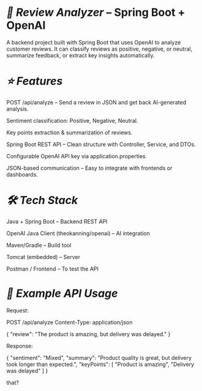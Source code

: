 # *📝 Review Analyzer* – Spring Boot + OpenAI

A backend project built with Spring Boot that uses OpenAI to analyze customer reviews.
It can classify reviews as positive, negative, or neutral, summarize feedback, or extract key insights automatically.

# *⭐ Features*

POST /api/analyze – Send a review in JSON and get back AI-generated analysis.

Sentiment classification: Positive, Negative, Neutral.

Key points extraction & summarization of reviews.

Spring Boot REST API – Clean structure with Controller, Service, and DTOs.

Configurable OpenAI API key via application.properties.

JSON-based communication – Easy to integrate with frontends or dashboards.

# *🛠 Tech Stack*

Java + Spring Boot – Backend REST API

OpenAI Java Client (theokanning/openai) – AI integration

Maven/Gradle – Build tool

Tomcat (embedded) – Server

Postman / Frontend – To test the API


# *📌 Example API Usage*

Request:

POST /api/analyze
Content-Type: application/json

{
  "review": "The product is amazing, but delivery was delayed."
}

Response:

{
  "sentiment": "Mixed",
  "summary": "Product quality is great, but delivery took longer than expected.",
  "keyPoints": [
    "Product is amazing",
    "Delivery was delayed"
  ]
}


that?
